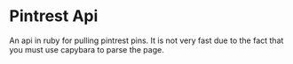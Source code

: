 Pintrest Api
===

An api in ruby for pulling pintrest pins. It is not very fast due to the fact
that you must use capybara to parse the page.
